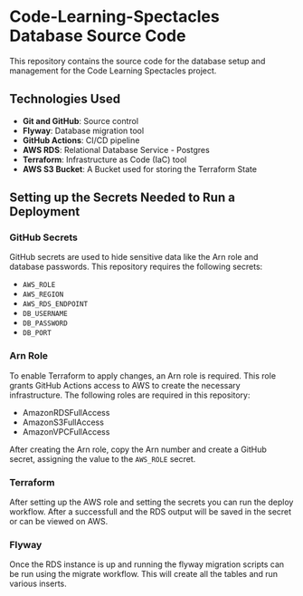 # Code-Learning-Spectacles Database Source Code

This repository contains the source code for the database setup and management for the Code Learning Spectacles project.

## Technologies Used

- **Git and GitHub**: Source control
- **Flyway**: Database migration tool
- **GitHub Actions**: CI/CD pipeline
- **AWS RDS**: Relational Database Service - Postgres
- **Terraform**: Infrastructure as Code (IaC) tool
- **AWS S3 Bucket**: A Bucket used for storing the Terraform State

## Setting up the Secrets Needed to Run a Deployment

### GitHub Secrets
GitHub secrets are used to hide sensitive data like the Arn role and database passwords. This repository requires the following secrets:

- `AWS_ROLE`
- `AWS_REGION`
- `AWS_RDS_ENDPOINT`
- `DB_USERNAME`
- `DB_PASSWORD`
- `DB_PORT`

### Arn Role
To enable Terraform to apply changes, an Arn role is required. This role grants GitHub Actions access to AWS to create the necessary infrastructure. The following roles are required in this repository:

- AmazonRDSFullAccess
- AmazonS3FullAccess
- AmazonVPCFullAccess

After creating the Arn role, copy the Arn number and create a GitHub secret, assigning the value to the `AWS_ROLE` secret.

### Terraform
After setting up the AWS role and setting the secrets you can run the deploy workflow. After a successfull and the RDS output will be saved in the secret or can be viewed on AWS.

### Flyway
Once the RDS instance is up and running the flyway migration scripts can be run using the migrate workflow. This will create all the tables and run various inserts.
